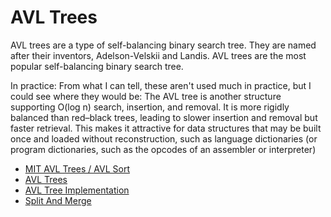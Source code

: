 # AVL Trees

AVL trees are a type of self-balancing binary search tree. They are named after their inventors, Adelson-Velskii and Landis. AVL trees are the most popular self-balancing binary search tree.

In practice: From what I can tell, these aren't used much in practice, but I could see where they would be: The AVL tree is another structure supporting O(log n) search, insertion, and removal. It is more rigidly balanced than red–black trees, leading to slower insertion and removal but faster retrieval. This makes it attractive for data structures that may be built once and loaded without reconstruction, such as language dictionaries (or program dictionaries, such as the opcodes of an assembler or interpreter)

- [MIT AVL Trees / AVL Sort](https://www.youtube.com/watch?v=FNeL18KsWPc&list=PLUl4u3cNGP61Oq3tWYp6V_F-5jb5L2iHb&index=6)
- [AVL Trees](https://www.coursera.org/learn/data-structures/lecture/Qq5E0/avl-trees)
- [AVL Tree Implementation](https://www.coursera.org/learn/data-structures/lecture/PKEBC/avl-tree-implementation)
- [Split And Merge](https://www.coursera.org/learn/data-structures/lecture/22BgE/split-and-merge)
